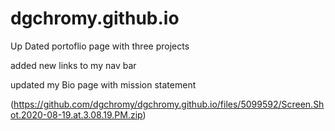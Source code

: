 # dgchromy.github.io 
Up Dated portoflio page with three projects 

added new links to my nav bar 

updated my Bio page with mission statement

(https://github.com/dgchromy/dgchromy.github.io/files/5099592/Screen.Shot.2020-08-19.at.3.08.19.PM.zip)

